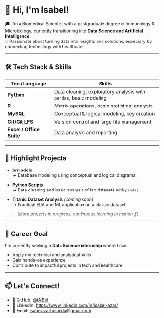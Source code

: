 # 👋 Hi, I'm Isabel!

🎓 I'm a Biomedical Scientist with a postgraduate degree in Immunology & Microbiology, currently transitioning into **Data Science and Artificial Intelligence**.  
💡 Passionate about turning data into insights and solutions, especially by connecting technology with healthcare.

---

## 🛠️ Tech Stack & Skills

| Tool/Language | Skills |
|---------------|--------|
| **Python**    | Data cleaning, exploratory analysis with `pandas`, basic modeling |
| **R**         | Matrix operations, basic statistical analysis |
| **MySQL**     | Conceptual & logical modeling, key creation |
| **Git/Git LFS** | Version control and large file management |
| **Excel / Office Suite** | Data analysis and reporting |

---

## 📂 Highlight Projects

- **[brmodelo](https://github.com/iAiBel/brmodelo)**  
  → Database modeling using conceptual and logical diagrams.

- **[Python Scripts](https://github.com/iAiBel/PYTHON)**  
  → Data cleaning and basic analysis of lab datasets with `pandas`.

- **Titanic Dataset Analysis** *(coming soon)*  
  → Practical EDA and ML application on a classic dataset.

> *(More projects in progress, continuous learning in motion 🚀)*

---

## 🎯 Career Goal

I'm currently seeking a **Data Science internship** where I can:
- Apply my technical and analytical skills
- Gain hands-on experience
- Contribute to impactful projects in tech and healthcare

---

## 📫 Let's Connect!

- 📍 GitHub: [@iAiBel](https://github.com/iAiBel)
- 💼 LinkedIn: https://www.linkedin.com/in/isabel-azar/
- 📧 Email: isabelazarholanda@gmail.com
